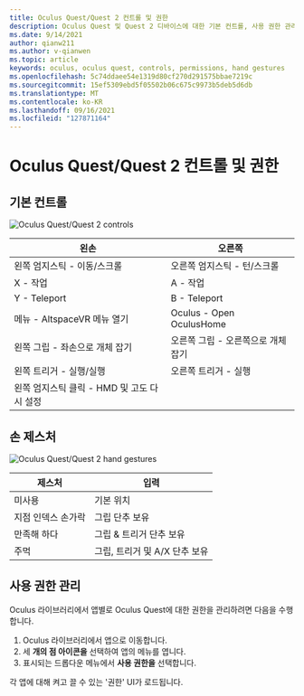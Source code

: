 ```yaml
---
title: Oculus Quest/Quest 2 컨트롤 및 권한
description: Oculus Quest 및 Quest 2 디바이스에 대한 기본 컨트롤, 사용 권한 관리 및 손 제스처 사용에 대해 알아봅니다.
ms.date: 9/14/2021
author: qianw211
ms.author: v-qianwen
ms.topic: article
keywords: oculus, oculus quest, controls, permissions, hand gestures
ms.openlocfilehash: 5c74ddaee54e1319d80cf270d291575bbae7219c
ms.sourcegitcommit: 15ef5309ebd5f05502b06c675c9973b5deb5d6db
ms.translationtype: MT
ms.contentlocale: ko-KR
ms.lasthandoff: 09/16/2021
ms.locfileid: "127871164"
---
```

# <a name="oculus-questquest-2-controls-and-permissions"></a>Oculus Quest/Quest 2 컨트롤 및 권한

## <a name="basic-controls"></a>기본 컨트롤

<img src="images/quest2-controls.png" alt="Oculus Quest/Quest 2 controls">

| 왼손 | 오른쪽 |
|---|---|
| 왼쪽 엄지스틱 - 이동/스크롤 | 오른쪽 엄지스틱 - 턴/스크롤 |
| X - 작업 | A - 작업 |
| Y - Teleport | B - Teleport |
| 메뉴 - AltspaceVR 메뉴 열기 | Oculus - Open OculusHome |
| 왼쪽 그립 - 좌손으로 개체 잡기 | 오른쪽 그립 - 오른쪽으로 개체 잡기 |
| 왼쪽 트리거 - 실행/실행 | 오른쪽 트리거 - 실행 |
| 왼쪽 엄지스틱 클릭 - HMD 및 고도 다시 설정 |  |

## <a name="hand-gestures"></a>손 제스처

<img src="images/quest2-hand-gesture-controls.png" alt="Oculus Quest/Quest 2 hand gestures">

| 제스처 | 입력 |
|---|---|
| 미사용 | 기본 위치 |
| 지점 인덱스 손가락 | 그립 단추 보유 |
| 만족해 하다 | 그립 & 트리거 단추 보유 |
| 주먹 | 그립, 트리거 및 A/X 단추 보유 |

## <a name="managing-permissions"></a>사용 권한 관리

Oculus 라이브러리에서 앱별로 Oculus Quest에 대한 권한을 관리하려면 다음을 수행합니다.

1. Oculus 라이브러리에서 앱으로 이동합니다.
2. 세 **개의 점 아이콘을** 선택하여 앱의 메뉴를 엽니다.
3. 표시되는 드롭다운 메뉴에서 **사용 권한을** 선택합니다.

각 앱에 대해 켜고 끌 수 있는 '권한' UI가 로드됩니다.